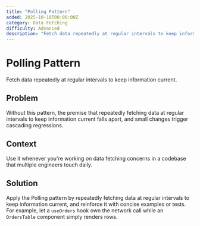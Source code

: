 ```yaml
---
title: "Polling Pattern"
added: 2025-10-10T00:00:00Z
category: Data Fetching
difficulty: Advanced
description: "Fetch data repeatedly at regular intervals to keep information current."
---
```

# Polling Pattern

Fetch data repeatedly at regular intervals to keep information current.

## Problem

Without this pattern, the premise that repeatedly fetching data at regular intervals to keep information current falls apart, and small changes trigger cascading regressions.

## Context

Use it whenever you're working on data fetching concerns in a codebase that multiple engineers touch daily.

## Solution

Apply the Polling pattern by repeatedly fetching data at regular intervals to keep information current, and reinforce it with concise examples or tests. For example, let a `useOrders` hook own the network call while an `OrdersTable` component simply renders rows.
